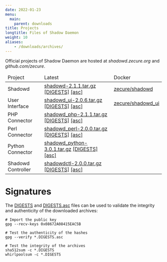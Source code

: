 ```yaml
---
date: 2022-01-23
menu:
  main:
    parent: downloads
title: Projects
longtitle: Files of Shadow Daemon
weight: 10
aliases:
    - /downloads/archives/
---
```


Official projects of Shadow Daemon are hosted at *shadowd.zecure.org* and *github.com/zecure*.


<table class="table">
  <thead>
    <td>Project</td>
    <td>Latest</td>
    <td>Docker</td>
  </thead>
  <tbody>
    <tr>
      <td>Shadowd</td>
      <td>
        <a href="https://shadowd.zecure.org/files/shadowd-2.1.1.tar.gz">shadowd-2.1.1.tar.gz</a>
        <a href="https://shadowd.zecure.org/files/shadowd-2.1.1.tar.gz.DIGESTS" class="signature">[DIGESTS]</a>
        <a href="https://shadowd.zecure.org/files/shadowd-2.1.1.tar.gz.DIGESTS.asc" class="signature">[asc]</a>
      </td>
      <td>
        <a href="https://hub.docker.com/r/zecure/shadowd">zecure/shadowd</a>
      </td>
    </tr>
    <tr>
      <td>User Interface</td>
      <td>
        <a href="https://shadowd.zecure.org/files/shadowd_ui-2.0.6.tar.gz">shadowd_ui-2.0.6.tar.gz</a>
        <a href="https://shadowd.zecure.org/files/shadowd_ui-2.0.6.tar.gz.DIGESTS" class="signature">[DIGESTS]</a>
        <a href="https://shadowd.zecure.org/files/shadowd_ui-2.0.6.tar.gz.DIGESTS.asc" class="signature">[asc]</a>
      </td>
      <td>
        <a href="https://hub.docker.com/r/zecure/shadowd_ui">zecure/shadowd_ui</a>
      </td>
    </tr>
    <tr>
      <td>PHP Connector</td>
      <td>
        <a href="https://shadowd.zecure.org/files/shadowd_php-2.1.1.tar.gz">shadowd_php-2.1.1.tar.gz</a>
        <a href="https://shadowd.zecure.org/files/shadowd_php-2.1.1.tar.gz.DIGESTS" class="signature">[DIGESTS]</a>
        <a href="https://shadowd.zecure.org/files/shadowd_php-2.1.1.tar.gz.DIGESTS.asc" class="signature">[asc]</a>
      </td>
    </tr>
    <tr>
      <td>Perl Connector</td>
      <td>
        <a href="https://shadowd.zecure.org/files/shadowd_perl-2.0.0.tar.gz">shadowd_perl-2.0.0.tar.gz</a>
        <a href="https://shadowd.zecure.org/files/shadowd_perl-2.0.0.tar.gz.DIGESTS" class="signature">[DIGESTS]</a>
        <a href="https://shadowd.zecure.org/files/shadowd_perl-2.0.0.tar.gz.DIGESTS.asc" class="signature">[asc]</a>
      </td>
    </tr>
    <tr>
      <td>Python Connector</td>
      <td>
        <a href="https://shadowd.zecure.org/files/shadowd_python-3.0.1.tar.gz">shadowd_python-3.0.1.tar.gz</a>
        <a href="https://shadowd.zecure.org/files/shadowd_python-3.0.1.tar.gz.DIGESTS" class="signature">[DIGESTS]</a>
        <a href="https://shadowd.zecure.org/files/shadowd_python-3.0.1.tar.gz.DIGESTS.asc" class="signature">[asc]</a>
      </td>
    </tr>
    <tr>
      <td>Shadowd Controller</td>
      <td>
        <a href="https://shadowd.zecure.org/files/shadowdctl-2.0.0.tar.gz">shadowdctl-2.0.0.tar.gz</a>
        <a href="https://shadowd.zecure.org/files/shadowdctl-2.0.0.tar.gz.DIGESTS" class="signature">[DIGESTS]</a>
        <a href="https://shadowd.zecure.org/files/shadowdctl-2.0.0.tar.gz.DIGESTS.asc" class="signature">[asc]</a>
      </td>
    </tr>
  </tbody>
</table>

# Signatures

The [DIGESTS](http://en.wikipedia.org/wiki/Cryptographic_hash_function) and [DIGESTS.asc](https://en.wikipedia.org/wiki/Digital_signature) files can be used to validate the integrity and authenticity of the downloaded archives:

    # Import the public key
    gpg --recv-keys 0x08672A08415EAC5B
    
    # Test the authenticity of the hashes
    gpg --verify *.DIGESTS.asc
    
    # Test the integrity of the archives
    sha512sum -c *.DIGESTS
    whirlpoolsum -c *.DIGESTS
